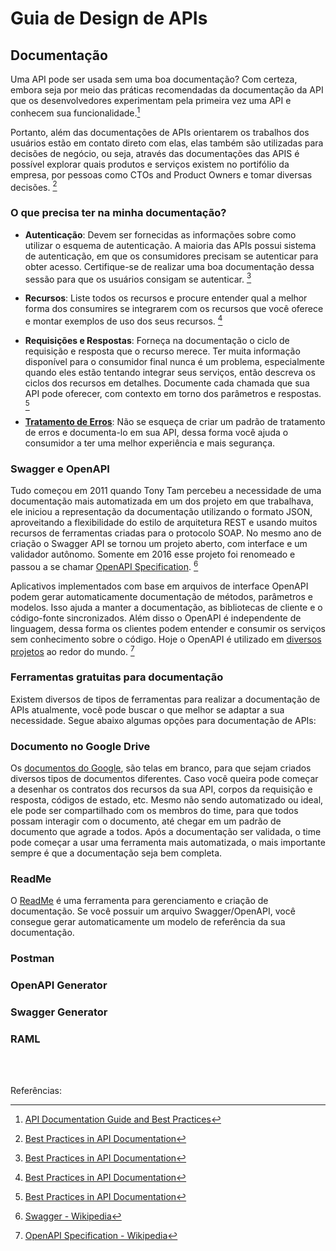 # Guia de Design de APIs

## Documentação

Uma API pode ser usada sem uma boa documentação? Com certeza, embora seja por meio das práticas recomendadas da documentação da API que os desenvolvedores experimentam pela primeira vez uma API e conhecem sua funcionalidade.[^1]

Portanto, além das documentações de APIs orientarem os trabalhos dos usuários estão em contato direto com elas, elas também são utilizadas para decisões de negócio, ou seja, através das documentações das APIS é possível explorar quais produtos e serviços existem no portifólio da empresa, por pessoas como CTOs and Product Owners e tomar diversas decisões. [^2]

### O que precisa ter na minha documentação?

- **Autenticação**: Devem ser fornecidas as informações sobre como utilizar o esquema de autenticação. A maioria das APIs possui sistema de autenticação, em que os consumidores precisam se autenticar para obter acesso. Certifique-se de realizar uma boa documentação dessa sessão para que os usuários consigam se autenticar. [^2]

- **Recursos**: Liste todos os recursos e procure entender qual a melhor forma dos consumires se integrarem com os recursos que você oferece e montar exemplos de uso dos seus recursos. [^2]

- **Requisições e Respostas**: Forneça na documentação o ciclo de requisição e resposta que o recurso merece. Ter muita informação disponível para o consumidor final nunca é um problema, especialmente quando eles estão tentando integrar seus serviços, então descreva os ciclos dos recursos em detalhes. Documente cada chamada que sua API pode oferecer, com contexto em torno dos parâmetros e respostas. [^2]

- **[Tratamento de Erros](error-handling.md)**: Não se esqueça de criar um padrão de tratamento de erros e documenta-lo em sua API, dessa forma você ajuda o consumidor a ter uma melhor experiência e mais segurança.


### Swagger e OpenAPI

Tudo começou em 2011 quando Tony Tam percebeu a necessidade de uma documentação mais automatizada em um dos projeto em que trabalhava, ele iniciou a representação da documentação utilizando o formato JSON, aproveitando a flexibilidade do estilo de arquitetura REST e usando muitos recursos de ferramentas criadas para o protocolo SOAP. No mesmo ano de criação o Swagger API se tornou um projeto aberto, com interface e um validador autônomo. Somente em 2016 esse projeto foi renomeado e passou a se chamar [OpenAPI Specification](https://github.com/OAI/OpenAPI-Specification). [^3]

Aplicativos implementados com base em arquivos de interface OpenAPI podem gerar automaticamente documentação de métodos, parâmetros e modelos. Isso ajuda a manter a documentação, as bibliotecas de cliente e o código-fonte sincronizados. Além disso o OpenAPI é independente de linguagem, dessa forma os clientes podem entender e consumir os serviços sem conhecimento sobre o código. Hoje o OpenAPI é utilizado em [diversos projetos](https://github.com/OAI/OpenAPI-Specification/blob/main/IMPLEMENTATIONS.md#implementations) ao redor do mundo. [^4]


### Ferramentas gratuitas para documentação

Existem diversos de tipos de ferramentas para realizar a documentação de APIs atualmente, você pode buscar o que melhor se adaptar a sua necessidade. Segue abaixo algumas opções para documentação de APIs:

### Documento no Google Drive

Os [documentos do Google](https://www.google.com/intl/pt-BR/docs/about/), são telas em branco, para que sejam criados diversos tipos de documentos diferentes. Caso você queira pode começar a desenhar os contratos dos recursos da sua API, corpos da requisição e resposta, códigos de estado, etc. Mesmo não sendo automatizado ou ideal, ele pode ser compartilhado com os membros do time, para que todos possam interagir com o documento,  até chegar em um padrão de documento que agrade a todos. Após a documentação ser validada, o time pode começar a usar uma ferramenta mais automatizada, o mais importante sempre é que a documentação seja bem completa.

### ReadMe

O [ReadMe](https://readme.com/documentation) é uma ferramenta para gerenciamento e criação de documentação. Se você possuir um arquivo Swagger/OpenAPI, você consegue gerar automaticamente um modelo de referência da sua documentação. 

### Postman



### OpenAPI Generator

### Swagger Generator

### RAML

<br><br>


Referências:

[^1]: [API Documentation Guide and Best Practices](https://stoplight.io/api-documentation-guide)
[^2]: [Best Practices in API Documentation](https://swagger.io/blog/api-documentation/best-practices-in-api-documentation/)
[^3]: [Swagger - Wikipedia](https://en.wikipedia.org/wiki/Swagger_(software))
[^4]: [OpenAPI Specification - Wikipedia](https://en.wikipedia.org/wiki/OpenAPI_Specification)
